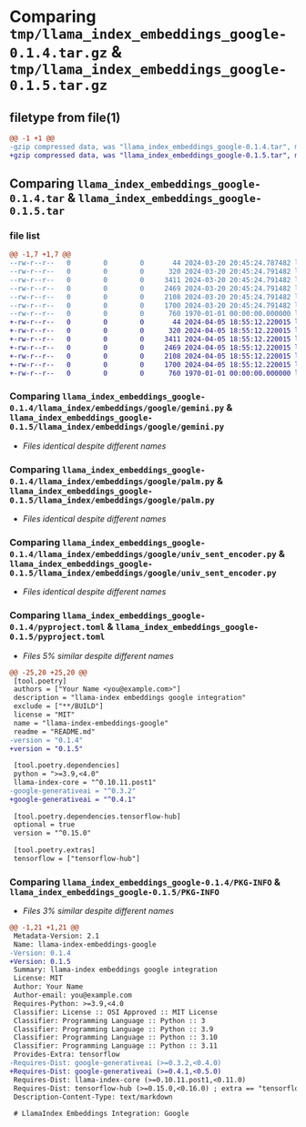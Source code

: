 # Comparing `tmp/llama_index_embeddings_google-0.1.4.tar.gz` & `tmp/llama_index_embeddings_google-0.1.5.tar.gz`

## filetype from file(1)

```diff
@@ -1 +1 @@
-gzip compressed data, was "llama_index_embeddings_google-0.1.4.tar", max compression
+gzip compressed data, was "llama_index_embeddings_google-0.1.5.tar", max compression
```

## Comparing `llama_index_embeddings_google-0.1.4.tar` & `llama_index_embeddings_google-0.1.5.tar`

### file list

```diff
@@ -1,7 +1,7 @@
--rw-r--r--   0        0        0       44 2024-03-20 20:45:24.787482 llama_index_embeddings_google-0.1.4/README.md
--rw-r--r--   0        0        0      320 2024-03-20 20:45:24.791482 llama_index_embeddings_google-0.1.4/llama_index/embeddings/google/__init__.py
--rw-r--r--   0        0        0     3411 2024-03-20 20:45:24.791482 llama_index_embeddings_google-0.1.4/llama_index/embeddings/google/gemini.py
--rw-r--r--   0        0        0     2469 2024-03-20 20:45:24.791482 llama_index_embeddings_google-0.1.4/llama_index/embeddings/google/palm.py
--rw-r--r--   0        0        0     2108 2024-03-20 20:45:24.791482 llama_index_embeddings_google-0.1.4/llama_index/embeddings/google/univ_sent_encoder.py
--rw-r--r--   0        0        0     1700 2024-03-20 20:45:24.791482 llama_index_embeddings_google-0.1.4/pyproject.toml
--rw-r--r--   0        0        0      760 1970-01-01 00:00:00.000000 llama_index_embeddings_google-0.1.4/PKG-INFO
+-rw-r--r--   0        0        0       44 2024-04-05 18:55:12.220015 llama_index_embeddings_google-0.1.5/README.md
+-rw-r--r--   0        0        0      320 2024-04-05 18:55:12.220015 llama_index_embeddings_google-0.1.5/llama_index/embeddings/google/__init__.py
+-rw-r--r--   0        0        0     3411 2024-04-05 18:55:12.220015 llama_index_embeddings_google-0.1.5/llama_index/embeddings/google/gemini.py
+-rw-r--r--   0        0        0     2469 2024-04-05 18:55:12.220015 llama_index_embeddings_google-0.1.5/llama_index/embeddings/google/palm.py
+-rw-r--r--   0        0        0     2108 2024-04-05 18:55:12.220015 llama_index_embeddings_google-0.1.5/llama_index/embeddings/google/univ_sent_encoder.py
+-rw-r--r--   0        0        0     1700 2024-04-05 18:55:12.220015 llama_index_embeddings_google-0.1.5/pyproject.toml
+-rw-r--r--   0        0        0      760 1970-01-01 00:00:00.000000 llama_index_embeddings_google-0.1.5/PKG-INFO
```

### Comparing `llama_index_embeddings_google-0.1.4/llama_index/embeddings/google/gemini.py` & `llama_index_embeddings_google-0.1.5/llama_index/embeddings/google/gemini.py`

 * *Files identical despite different names*

### Comparing `llama_index_embeddings_google-0.1.4/llama_index/embeddings/google/palm.py` & `llama_index_embeddings_google-0.1.5/llama_index/embeddings/google/palm.py`

 * *Files identical despite different names*

### Comparing `llama_index_embeddings_google-0.1.4/llama_index/embeddings/google/univ_sent_encoder.py` & `llama_index_embeddings_google-0.1.5/llama_index/embeddings/google/univ_sent_encoder.py`

 * *Files identical despite different names*

### Comparing `llama_index_embeddings_google-0.1.4/pyproject.toml` & `llama_index_embeddings_google-0.1.5/pyproject.toml`

 * *Files 5% similar despite different names*

```diff
@@ -25,20 +25,20 @@
 [tool.poetry]
 authors = ["Your Name <you@example.com>"]
 description = "llama-index embeddings google integration"
 exclude = ["**/BUILD"]
 license = "MIT"
 name = "llama-index-embeddings-google"
 readme = "README.md"
-version = "0.1.4"
+version = "0.1.5"
 
 [tool.poetry.dependencies]
 python = ">=3.9,<4.0"
 llama-index-core = "^0.10.11.post1"
-google-generativeai = "^0.3.2"
+google-generativeai = "^0.4.1"
 
 [tool.poetry.dependencies.tensorflow-hub]
 optional = true
 version = "^0.15.0"
 
 [tool.poetry.extras]
 tensorflow = ["tensorflow-hub"]
```

### Comparing `llama_index_embeddings_google-0.1.4/PKG-INFO` & `llama_index_embeddings_google-0.1.5/PKG-INFO`

 * *Files 3% similar despite different names*

```diff
@@ -1,21 +1,21 @@
 Metadata-Version: 2.1
 Name: llama-index-embeddings-google
-Version: 0.1.4
+Version: 0.1.5
 Summary: llama-index embeddings google integration
 License: MIT
 Author: Your Name
 Author-email: you@example.com
 Requires-Python: >=3.9,<4.0
 Classifier: License :: OSI Approved :: MIT License
 Classifier: Programming Language :: Python :: 3
 Classifier: Programming Language :: Python :: 3.9
 Classifier: Programming Language :: Python :: 3.10
 Classifier: Programming Language :: Python :: 3.11
 Provides-Extra: tensorflow
-Requires-Dist: google-generativeai (>=0.3.2,<0.4.0)
+Requires-Dist: google-generativeai (>=0.4.1,<0.5.0)
 Requires-Dist: llama-index-core (>=0.10.11.post1,<0.11.0)
 Requires-Dist: tensorflow-hub (>=0.15.0,<0.16.0) ; extra == "tensorflow"
 Description-Content-Type: text/markdown
 
 # LlamaIndex Embeddings Integration: Google
```

